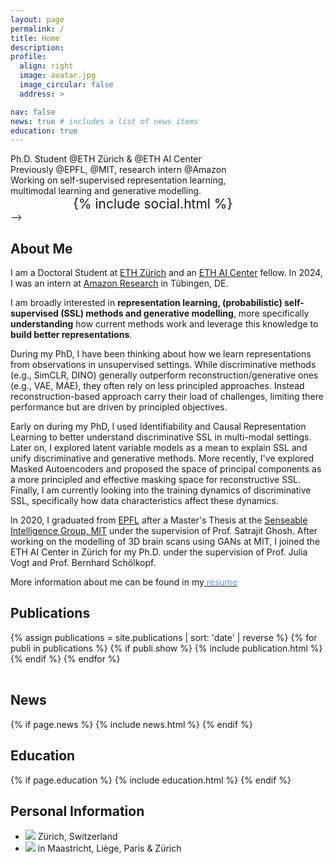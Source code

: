 ```yaml
---
layout: page
permalink: /
title: Home
description:
profile:
  align: right
  image: avatar.jpg
  image_circular: false
  address: >

nav: false
news: true # includes a list of news items
education: true
---
```


<div markdown="1"> 
  Ph.D. Student @ETH Zürich & @ETH AI Center <br> Previously @EPFL, @MIT, research intern @Amazon <br> Working on self-supervised representation learning, <br> multimodal learning and generative modelling.
  <div class="social" style="font-size: 1.5em; padding-left: 100px;">
    {% include social.html %}
  </div>
</div>
<!-- <div style="display: flex; align-items: center; gap: 150px;">
  <span style="font-size: 1.2em;">
    Ph.D. Student @ETH Zürich & @ETH AI Center <br> Previously @EPFL, @MIT, research intern @Amazon <br> Working on self-supervised representation learning, <br> multimodal learning and generative modelling.
    <div class="social" style="font-size: 1.5em; padding-left: 100px;">
        {% include social.html %}
    </div>
  </span>
  <!-- <img class="img-responsive rounded-circle profile" src="assets/img/avatar.jpg" alt="Profile photo" style="max-width: 200px; margin-right: 30px;"> -->
<!-- </div> --> -->

## About Me

<div markdown="1"> 

  I am a Doctoral Student at [ETH Zürich](https://ethz.ch/) and an [ETH AI Center](https://ai.ethz.ch/) fellow. In 2024, I was an intern at [Amazon Research](https://www.amazon.science) in Tübingen, DE. 

  I am broadly interested in **representation learning, (probabilistic) self-supervised (SSL) methods and generative modelling**, more specifically **understanding** how current methods work and leverage this knowledge to **build better representations**. 
  
  During my PhD, I have been thinking about how we learn representations from observations in unsupervised settings. While discriminative methods (e.g., SimCLR, DINO) generally outperform reconstruction/generative ones (e.g., VAE, MAE), they often rely on less principled approaches. Instead reconstruction-based approach carry their load of challenges, limiting there performance but are driven by principled objectives. 
  
  Early on during my PhD, I used Identifiability and Causal Representation Learning to better understand discriminative SSL in multi-modal settings. Later on, I explored latent variable models as a mean to explain SSL and unify discriminative and generative methods. More recently, I've explored Masked Autoencoders and proposed the space of principal components as a more principled and effective masking space for reconstructive SSL. Finally, I am currently looking into the training dynamics of discriminative SSL, specifically how data characteristics affect these dynamics.

  In 2020, I graduated from [EPFL](https://www.epfl.ch/) after a Master's Thesis at the [Senseable Intelligence Group, MIT](https://sensein.group) under the supervision of Prof. Satrajit Ghosh. After working on the modelling of 3D brain scans using GANs at MIT, I joined the ETH AI Center in Zürich for my Ph.D. under the supervision of Prof. Julia Vogt and Prof. Bernhard Schölkopf. 

  More information about me can be found in my<a href="/assets/pdf/cv.pdf"><span style="color: #6495ED;"> resume</span></a>


</div>

## Publications

<div class="publications">
  <div class="table-responsive">
    <table class="table table-sm table-borderless">
    {% assign publications = site.publications | sort: 'date' | reverse %}
    {% for publi in publications %}
      {% if publi.show %}
        {% include publication.html %}
      {% endif %}
    {% endfor %}
    </table>
  </div>
</div>

## News

{% if page.news %}
{% include news.html %}
{% endif %}

## Education

{% if page.education %}
{% include education.html %}
{% endif %}

## Personal Information

- <img src="../assets/img/placeholder.png" style="max-width: 20px;"> Zürich, Switzerland
- <img src="../assets/img/house.png" style="max-width: 20px;"> in Maastricht, Liège, Paris & Zürich
